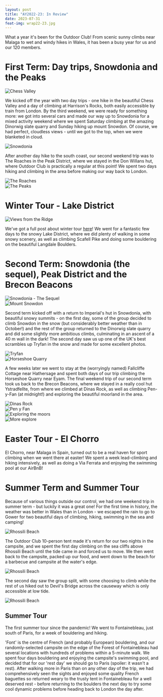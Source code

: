 ```yaml
---
layout: post
title: "AY2022-23: In Review"
date: 2023-07-31
feat-img: wrap22-23.jpg
---
```


What a year it's been for the Outdoor Club! From scenic sunny climbs near Malaga to wet and windy hikes in Wales, it has been a busy year for us and our 120 members.

# First Term: Day trips, Snowdonia and the Peaks

![Chess Valley](../../../img/posts/wrap-chess.jpg)

We kicked off the year with two day trips - one hike in the beautiful Chess Valley and a day of climbing at Harrison's Rocks, both easily accessible by train from London. By the third weekend, we were ready for something more: we got into several cars and made our way up to Snowdonia for a mixed activity weekend where we spent Saturday climbing at the amazing Dinorwig slate quarry and Sunday hiking up mount Snowdon. Of course, we had perfect, cloudless views - until we got to the top, when we were blanketed in cloud.

![Snowdonia](../../../img/posts/wrap-snow1.jpg)

After another day hike to the south coast, our second weekend trip was to The Roaches in the Peak District, where we stayed in the Don Willans hut, where Outdoor Club is practically a regular at this point! We spent two days hiking and climbing in the area before making our way back to London.

![The Roaches](../../../img/posts/wrap-peak1-1.jpg)  
![The Peaks](../../../img/posts/wrap-peak1-2.jpg)

# Winter Tour - Lake District

![Views from the Ridge](../../../img/posts/winter2022.jpg)

We've got a full post about winter tour [here](https://icoutdoor.github.io/2022/12/21/Lakes.html)!
We went for a fantastic few days to the snowy Lake District, where we did plenty of walking in some snowy scenery, as well as climbing Scafell Pike and doing some bouldering on the beautiful Langdale Boulders.

# Second Term: Snowdonia (the sequel), Peak District and the Brecon Beacons

![Snowdonia - The Sequel](../../../img/posts/wrap-snow2-1.jpg)  
![Mount Snowdon](../../../img/posts/wrap-snow2-2.jpg)

Second term kicked off with a return to Imperial's hut in Snowdonia, with beautiful snowy summits - on the first day, some of the group decided to climb Snowdon in the snow (but considerably better weather than in October!) and the rest of the group returned to the Dinorwig slate quarry and did some slightly more ambitious climbs, culminating in an ascent of a 40 m wall in the dark! The second day saw us up one of the UK's best scrambles up Tryfan in the snow and made for some excellent photos.

![Tryfan](../../../img/posts/wrap-snow2-3.jpg)  
![Horseshoe Quarry](../../../img/posts/wrap-peak2.jpg)

A few weeks later we went to stay at the (worryingly named) Fallcliffe Cottage near Hathersage and spent both days of our trip climbing the Horseshoe Quarry near Eyam. The final weekend trip of our second term took us back to the Brecon Beacons, where we stayed in a really cool hut Ystradfellte, from where we climbed at Dinas Rock, as well as climbing Pen-y-Fan (at midnight!) and exploring the beautiful moorland in the area.

![Dinas Rock](../../../img/posts/wrap-brecon-1.JPG)  
![Pen y Fan](../../../img/posts/wrap-brecon-4.jpg)  
![Exploring the moors](../../../img/posts/wrap-brecon-2.JPG)  
![More explore](../../../img/posts/wrap-brecon-3.JPG)

# Easter Tour - El Chorro

El Chorro, near Malaga in Spain, turned out to be a real haven for sport climbing when we went there at easter! We spent a week lead-climbing and hiking intensively, as well as doing a Via Ferrata and enjoying the swimming pool at our AirBnB!

# Summer Term and Summer Tour

Because of various things outside our control, we had one weekend trip in summer term - but luckily it was a great one! For the first time in history, the weather was better in Wales than in London - we escaped the rain to go to Gower for two beautiful days of climbing, hiking, swimming in the sea and camping!

![Rhossili Beach](../../../img/posts/wrap-gower-1.JPG)

The Outdoor Club 10-person tent made it's return for our two nights in the campsite, and we spent the first day climbing on the sea cliffs above Rhossili Beach until the tide came in and forced us to move. We then went back to the campsite, packed up our food, and went down to the beach for a barbecue and campsite at the water's edge.

![Rhossili Beach](../../../img/posts/wrap-gower-2.JPG)

The second day saw the group split, with some choosing to climb while the rest of us hiked out to Devil's Bridge across the causeway which is only accessible at low tide.

![Rhossili Beach](../../../img/posts/wrap-gower-3.JPG)

## Summer Tour

The first summer tour since the pandemic! We went to Fontainebleau, just south of Paris, for a week of bouldering and hiking.

'Font' is the centre of French (and probably European) bouldering, and our randomly-selected campsite on the edge of the Forest of Fontainebleau had several locations with hundreds of problems within a 5-minute walk. We spent four days bouldering and enjoying the campsite's swimming pool, and decided that for our 'rest day' we should go to Paris (spoiler: it wasn't a rest). After walking more in Paris than on any other day of the trip, we had comprehensively seen the sights and enjoyed some quality French baguettes so returned weary to the trusty tent in Fontainebleau for a well deserved rest - before returning to the boulders the next day to try some cool dynamic problems before heading back to London the day after.